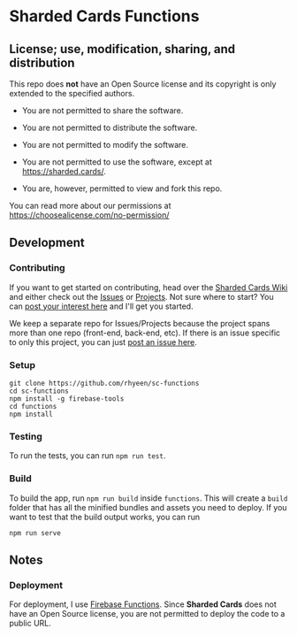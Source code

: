 # Sharded Cards Functions

## License; use, modification, sharing, and distribution

This repo does **not** have an Open Source license and its copyright is only extended to the specified authors.
* You are not permitted to share the software.
* You are not permitted to distribute the software.
* You are not permitted to modify the software.
* You are not permitted to use the software, except at https://sharded.cards/.

* You are, however, permitted to view and fork this repo.

You can read more about our permissions at https://choosealicense.com/no-permission/

## Development

### Contributing

If you want to get started on contributing, head over the [Sharded Cards Wiki](https://github.com/rhyeen/shardedcards) and either check out the [Issues](https://github.com/rhyeen/shardedcards/issues) or [Projects](https://github.com/rhyeen/shardedcards/projects).  Not sure where to start?  You can [post your interest here](https://github.com/rhyeen/shardedcards/issues/2) and I'll get you started.

We keep a separate repo for Issues/Projects because the project spans more than one repo (front-end, back-end, etc).  If there is an issue specific to only this project, you can just [post an issue here](https://github.com/rhyeen/sc-app/issues).

### Setup

```
git clone https://github.com/rhyeen/sc-functions
cd sc-functions
npm install -g firebase-tools
cd functions
npm install
```

### Testing

To run the tests, you can run `npm run test`.

### Build

To build the app, run `npm run build` inside `functions`. This will create a `build` folder that has all the minified 
bundles and assets you need to deploy. If you want to test that the build output works, you can run

```
npm run serve
```

## Notes

### Deployment

For deployment, I use [Firebase Functions](https://firebase.google.com/docs/functions/). Since **Sharded Cards** does not have an Open Source license, you are not permitted to deploy the code to a public URL.
